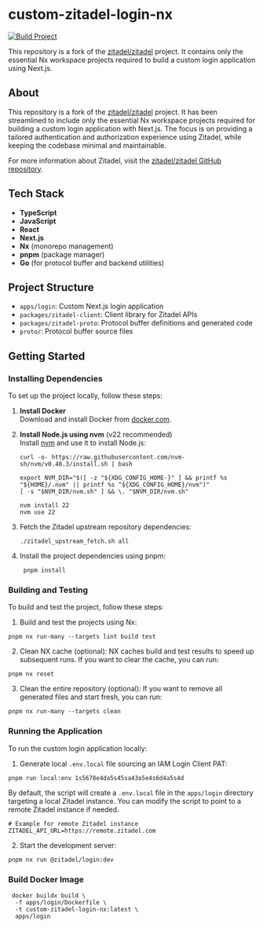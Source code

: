 # custom-zitadel-login-nx

[![Build Project](https://github.com/ArnauAregall/custom-zitadel-login-nx/actions/workflows/build.yml/badge.svg)](https://github.com/ArnauAregall/custom-zitadel-login-nx/actions/workflows/build.yml)

This repository is a fork of the [zitadel/zitadel](https://github.com/zitadel/zitadel) project. It contains only the essential Nx workspace projects required to build a custom login application using Next.js.

## About

This repository is a fork of the [zitadel/zitadel](https://github.com/zitadel/zitadel) project. It has been streamlined to include only the essential Nx workspace projects required for building a custom login application with Next.js. The focus is on providing a tailored authentication and authorization experience using Zitadel, while keeping the codebase minimal and maintainable.

For more information about Zitadel, visit the [zitadel/zitadel GitHub repository](https://github.com/zitadel/zitadel).


## Tech Stack

- **TypeScript**
- **JavaScript**
- **React**
- **Next.js**
- **Nx** (monorepo management)
- **pnpm** (package manager)
- **Go** (for protocol buffer and backend utilities)

## Project Structure

- `apps/login`: Custom Next.js login application
- `packages/zitadel-client`: Client library for Zitadel APIs
- `packages/zitadel-proto`: Protocol buffer definitions and generated code
- `proto/`: Protocol buffer source files

## Getting Started

### Installing Dependencies

To set up the project locally, follow these steps:

1. **Install Docker**  
   Download and install Docker from [docker.com](https://www.docker.com/products/docker-desktop/).

2. **Install Node.js using nvm** (v22 recommended)  
   Install [nvm](https://github.com/nvm-sh/nvm?tab=readme-ov-file#installing-and-updating) and use it to install Node.js:

   ```shell
   curl -o- https://raw.githubusercontent.com/nvm-sh/nvm/v0.40.3/install.sh | bash
   
   export NVM_DIR="$([ -z "${XDG_CONFIG_HOME-}" ] && printf %s "${HOME}/.nvm" || printf %s "${XDG_CONFIG_HOME}/nvm")"
   [ -s "$NVM_DIR/nvm.sh" ] && \. "$NVM_DIR/nvm.sh"
   
   nvm install 22
   nvm use 22
   ```

3. Fetch the Zitadel upstream repository dependencies:

   ```shell
   ./zitadel_upstream_fetch.sh all
   ```

4. Install the project dependencies using pnpm:

   ```shell
    pnpm install
    ```

### Building and Testing

To build and test the project, follow these steps:

1. Build and test the projects using Nx:

```shell
pnpm nx run-many --targets lint build test
```

2. Clean NX cache  (optional):
NX caches build and test results to speed up subsequent runs. If you want to clear the cache, you can run:

```shell
pnpm nx reset
```

3. Clean the entire repository (optional):
If you want to remove all generated files and start fresh, you can run:

```shell
pnpm nx run-many --targets clean
```
   
### Running the Application

To run the custom login application locally:

1. Generate local `.env.local` file sourcing an IAM Login Client PAT:

```shell
pnpm run local:env 1s5678e4da5s45sa43a5e4s6d4a5s4d
```

By default, the script will create a `.env.local` file in the `apps/login` directory targeting a local Zitadel instance. You can modify the script to point to a remote Zitadel instance if needed.

```text
# Example for remote Zitadel instance
ZITADEL_API_URL=https://remote.zitadel.com
```

2. Start the development server:
```shell
pnpm nx run @zitadel/login:dev
```

### Build Docker Image

```shell
 docker buildx build \
  -f apps/login/Dockerfile \
  -t custom-zitadel-login-nx:latest \
  apps/login
```